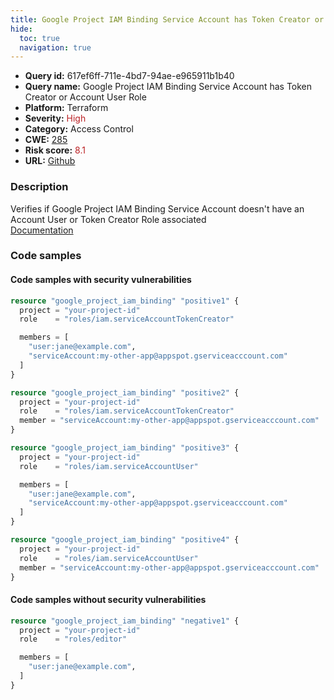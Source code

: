 ```yaml
---
title: Google Project IAM Binding Service Account has Token Creator or Account User Role
hide:
  toc: true
  navigation: true
---
```


<style>
  .highlight .hll {
    background-color: #ff171742;
  }
  .md-content {
    max-width: 1100px;
    margin: 0 auto;
  }
</style>

-   **Query id:** 617ef6ff-711e-4bd7-94ae-e965911b1b40
-   **Query name:** Google Project IAM Binding Service Account has Token Creator or Account User Role
-   **Platform:** Terraform
-   **Severity:** <span style="color:#bb2124">High</span>
-   **Category:** Access Control
-   **CWE:** <a href="https://cwe.mitre.org/data/definitions/285.html" onclick="newWindowOpenerSafe(event, 'https://cwe.mitre.org/data/definitions/285.html')">285</a>
-   **Risk score:** <span style="color:#bb2124">8.1</span>
-   **URL:** [Github](https://github.com/Checkmarx/kics/tree/master/assets/queries/terraform/gcp/google_project_iam_binding_service_account_has_token_creator_or_account_user_role)

### Description
Verifies if Google Project IAM Binding Service Account doesn't have an Account User or Token Creator Role associated<br>
[Documentation](https://registry.terraform.io/providers/hashicorp/google/latest/docs/resources/google_project_iam#google_project_iam_binding)

### Code samples
#### Code samples with security vulnerabilities
```tf title="Positive test num. 1 - tf file" hl_lines="19 29 3 13"
resource "google_project_iam_binding" "positive1" {
  project = "your-project-id"
  role    = "roles/iam.serviceAccountTokenCreator"

  members = [
    "user:jane@example.com",
    "serviceAccount:my-other-app@appspot.gserviceacccount.com"
  ]
}

resource "google_project_iam_binding" "positive2" {
  project = "your-project-id"
  role    = "roles/iam.serviceAccountTokenCreator"
  member = "serviceAccount:my-other-app@appspot.gserviceacccount.com"
}

resource "google_project_iam_binding" "positive3" {
  project = "your-project-id"
  role    = "roles/iam.serviceAccountUser"

  members = [
    "user:jane@example.com",
    "serviceAccount:my-other-app@appspot.gserviceacccount.com"
  ]
}

resource "google_project_iam_binding" "positive4" {
  project = "your-project-id"
  role    = "roles/iam.serviceAccountUser"
  member = "serviceAccount:my-other-app@appspot.gserviceacccount.com"
}
```


#### Code samples without security vulnerabilities
```tf title="Negative test num. 1 - tf file"
resource "google_project_iam_binding" "negative1" {
  project = "your-project-id"
  role    = "roles/editor"

  members = [
    "user:jane@example.com",
  ]
}
```

